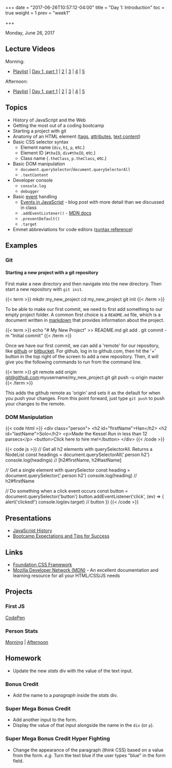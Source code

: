 +++
date = "2017-06-26T10:57:12-04:00"
title = "Day 1: Introduction"
toc = true
weight = 1
prev = "week1"

+++

<date>Monday, June 26, 2017</date>

## Lecture Videos

Morning:

* [Playlist](https://www.youtube.com/playlist?list=PLuT2TqJuwaY882Figl-Tr-VXWweaeS45B) | [Day 1, part 1](https://www.youtube.com/watch?v=Djz4b6mYOqE&index=1&list=PLuT2TqJuwaY882Figl-Tr-VXWweaeS45B) | [2](https://www.youtube.com/watch?v=xDh4WwKtfZs&index=2&list=PLuT2TqJuwaY882Figl-Tr-VXWweaeS45B) | [3](https://www.youtube.com/watch?v=uRA5t8kecso&index=3&list=PLuT2TqJuwaY882Figl-Tr-VXWweaeS45B) | [4](https://www.youtube.com/watch?v=PdHtk1TsYXc&index=4&list=PLuT2TqJuwaY882Figl-Tr-VXWweaeS45B) | [5](https://www.youtube.com/watch?v=TZUPfgSGezc&index=5&list=PLuT2TqJuwaY882Figl-Tr-VXWweaeS45B)

Afternoon:

* [Playlist](https://www.youtube.com/playlist?list=PLuT2TqJuwaY_yOPNQJLn2Ya_hfes8g2fv) | [Day 1, part 1](https://www.youtube.com/watch?v=F3WcGMNqdME&list=PLuT2TqJuwaY_yOPNQJLn2Ya_hfes8g2fv&index=1) | [2]() | [3]() | [4]() | [5]()

## Topics

* History of JavaScript and the Web
* Getting the most out of a coding bootcamp
* Starting a project with git
* Anatomy of an HTML element ([tags](https://developer.mozilla.org/en-US/docs/Web/HTML/Element), [attributes](https://developer.mozilla.org/en-US/docs/Web/HTML/Attributes), [text content](https://developer.mozilla.org/en-US/docs/Web/API/Node/textContent))
* Basic CSS selector syntax
  * Element name (`div`, `h1`, `p`, etc.)
  * Element ID (`#theID`, `div#theID`, etc.)
  * Class name (`.theClass`, `p.theClass`, etc.)
* Basic DOM manipulation
  * `document.querySelector`/`document.querySelectorAll`
  * `.textContent`
* Developer console
  * `console.log`
  * `debugger`
* Basic [event](https://www.w3schools.com/js/js_events.asp) handling
  * [Events in JavaScript](https://www.kirupa.com/html5/javascript_events.htm) - blog post with more detail than we discussed in class
  * `.addEventListener()` - [MDN docs](https://developer.mozilla.org/en-US/docs/Web/API/EventTarget/addEventListener)
  * `.preventDefault()`
  * `.target`
* Emmet abbreviations for code editors ([syntax reference](https://docs.emmet.io/abbreviations/syntax/))

## Examples

### Git

#### Starting a new project with a git repository

First make a new directory and then navigate into the new directory.  Then start a new repository with `git init`.

{{< term >}}
mkdir my_new_project
cd my_new_project
git init
{{< /term >}}

To be able to make our first commit, we need to first add something to our empty project folder.  A common first choice is a `README.md` file, which is a document written in [markdown](https://guides.github.com/features/mastering-markdown/) that provides information about the project.

{{< term >}}
echo "# My New Project" >> README.md
git add .
git commit -m "Initial commit"
{{< /term >}}

Once we have our first commit, we can add a 'remote' for our repository, like [github](https://github.com) or [bitbucket](https://bitbucket.org/).  For github, log in to github.com, then hit the '+' button in the top right of the screen to add a new repository.  Then, it will give you the following commands to run from the command line.

{{< term >}}
git remote add origin git@github.com:myusername/my_new_project.git
git push -u origin master
{{< /term >}}

This adds the github remote as 'origin' and sets it as the default for when you push your changes.  From this point forward, just type `git push` to push your changes to the remote.

### DOM Manipulation
{{< code html >}}
&lt;div class=&quot;person&quot;&gt;
  &lt;h2 id=&quot;firstName&quot;>Han&lt;/h2&gt;
  &lt;h2 id=&quot;lastName&quot;>Solo&lt;/h2&gt;
  &lt;p>Made the Kessel Run in less than 12 parsecs&lt;/p&gt;
  &lt;button>Click here to hire me!&lt;/button&gt;
&lt;/div&gt;
{{< /code >}}

{{< code js >}}
// Get all h2 elements with querySelectorAll. Returns a NodeList
const headings = document.querySelectorAll('.person h2')
console.log(headings)     // [h2#firstName, h2#lastName]

// Get a single element with querySelector
const heading = document.querySelector('.person h2')
console.log(heading)      // h2#firstName

// Do something when a click event occurs
const button = document.querySelector('button')
button.addEventListener('click', (ev) => {
  alert('clicked!')
  console.log(ev.target)  // button
})
{{< /code >}}

## Presentations
* <a target="_blank" href="/history-of-the-web.pdf">JavaScript History</a>
* <a target="_blank" href="/bootcamp-success.pdf">Bootcamp Expectations and Tips for Success</a>

## Links
* [Foundation CSS Framework](http://foundation.zurb.com)
* [Mozilla Developer Network (MDN)](https://developer.mozilla.org/en-US/) - An excellent documentation and learning resource for all your HTML/CSS/JS needs

## Projects

### First JS
[CodePen](https://codepen.io/dstrus/professor/dRVBXr/)

### Person Stats
[Morning](https://github.com/xtbc17s3/person-stats/tree/a928c088e5b7f7d11c4ded626148867efefcb9ef) | [Afternoon](https://github.com/xtbc17s3/person-stats/tree/f102e5b7f2a39384f34512ad04b2344234faa709)

## Homework

* Update the new _stats_ div with the value of the text input.

### Bonus Credit

* Add the name to a _paragraph_ inside the _stats_ div.

### Super Mega Bonus Credit

* Add another input to the form.
* Display the value of that input alongside the name in the `div` (or `p`).

### Super Mega Bonus Credit Hyper Fighting

* Change the appearance of the paragraph (think CSS) based on a value from the form.  _e.g._ Turn the text blue if the user types "blue" in the form field.

